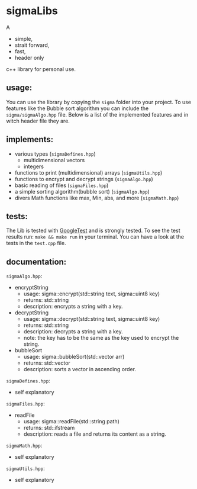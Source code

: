 # sigmaLibs
A 
- simple,
- strait forward,
- fast,
- header only

c++ library for personal use.

## usage:
You can use the library by copying the `sigma` folder into your project.
To use features like the Bubble sort algorithm you can include the `sigma/sigmaAlgo.hpp`
file. Below is a list of the implemented features and in witch header file they are.

## implements:
- various types (`sigmaDefines.hpp`)
    - multidimensional vectors 
    - integers
- functions to print (multidimensional) arrays (`sigmaUtils.hpp`)
- functions to encrypt and decrypt strings (`sigmaAlgo.hpp`)
- basic reading of files (`sigmaFiles.hpp`)
- a simple sorting algorithm(bubble sort) (`sigmaAlgo.hpp`)
- divers Math functions like max, Min, abs, and more (`sigmaMath.hpp`)

## tests: 
The Lib is tested with [GoogleTest](https://github.com/google/googletest) 
and is strongly tested. To see the test results run: `make && make run` in
your terminal. You can have a look at the tests in the `test.cpp` file. 

## documentation:
`sigmaAlgo.hpp`:
- encryptString
    - usage: sigma::encrypt(std::string text, sigma::uint8 key)
    - returns: std::string
    - description: encrypts a string with a key.
- decryptString
    - usage: sigma::decrypt(std::string text, sigma::uint8 key)
    - returns: std::string
    - description: decrypts a string with a key.
    - note: the key has to be the same as the key used to encrypt the string.
- bubbleSort
    - usage: sigma::bubbleSort(std::vector arr)
    - returns: std::vector 
    - description: sorts a vector in ascending order.

`sigmaDefines.hpp`:
- self explanatory

`sigmaFiles.hpp`:
- readFile
    - usage: sigma::readFile(std::string path)
    - returns: std::ifstream
    - description: reads a file and returns its content as a string.

`sigmaMath.hpp`:
- self explanatory

`sigmaUtils.hpp`:
- self explanatory

